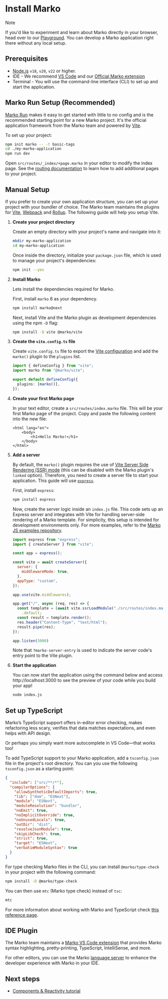 # Install Marko

> [!NOTE]
> If you'd like to experiment and learn about Marko directly in your browser, head over to our [Playground](/playground). You can develop a Marko application right there without any local setup.

## Prerequisites

- [Node.js](https://nodejs.org/en) `v18`, `v20`, `v22` or higher.
- IDE - We recommend [VS Code](https://code.visualstudio.com/) and our [Official Marko extension](https://marketplace.visualstudio.com/items?itemName=Marko-JS.marko-vscode)
- Terminal - You will use the command-line interface (CLI) to set up and start the application.

## Marko Run Setup (Recommended)

[Marko Run](https://github.com/marko-js/run) makes it easy to get started with little to no config and is the recommended starting point for a new Marko project. It's the official application framework from the Marko team and powered by [Vite](https://vite.dev/).

To set up your project:

```bash
npm init marko -- -t basic-tags
cd ./my-marko-application
npm run dev
```

Open `src/routes/_index/+page.marko` in your editor to modify the index page. See the [routing documentation](https://github.com/marko-js/run#file-based-routing) to learn how to add additional pages to your project.

## Manual Setup

If you prefer to create your own application structure, you can set up your project with your bundler of choice. The Marko team maintains the plugins for [Vite](https://github.com/marko-js/vite), [Webpack](https://github.com/marko-js/webpack) and [Rollup](https://github.com/marko-js/rollup). The following guide will help you setup Vite.

1. **Create your project directory**

    Create an empty directory with your project's name and navigate into it:

    ```bash
    mkdir my-marko-application
    cd my-marko-application
    ```

    Once inside the directory, initialize your `package.json` file, which is used to manage your project's dependencies:

    ```bash
    npm init --yes
    ```

1. **Install Marko**

    Lets install the dependencies required for Marko.

    First, install `marko` 6 as your dependency.

    ```bash
    npm install marko@next
    ```

    Next, install Vite and the Marko plugin as development dependencies using the npm `-D` flag:

    ```bash
    npm install -D vite @marko/vite
    ```

1. **Create the `vite.config.ts` file**

    Create `vite.config.ts` file to export the [Vite configuration](https://vite.dev/config/) and add the `marko()` plugin to the `plugins` list.

    ```typescript
    import { defineConfig } from "vite";
    import marko from "@marko/vite";

    export default defineConfig({
      plugins: [marko()],
    });
    ```

1. **Create your first Marko page**

    In your text editor, create a `src/routes/index.marko` file. This will be your first Marko page of the project. Copy and paste the following content into the new file:

    ```marko
    <html lang="en">
        <body>
            <h1>Hello Marko!</h1>
        </body>
    </html>
    ```

1. **Add a server**

    By default, the `marko()` plugin requires the use of [Vite Server Side Rendering (SSR) mode](https://vite.dev/guide/ssr.html#server-side-rendering-ssr) (this can be disabled with the Marko plugin's `linked` option). Therefore, you need to create a server file to start your application. This guide will use [`express`](https://expressjs.com/).

    First, install `express`:

    ```bash
    npm install express
    ```

    Now, create the server logic inside an `index.js` file. This code sets up an Express server and integrates with Vite for handling server-side rendering of a Marko template. For simplicity, this setup is intended for development environments only. For more examples, refer to the [Marko JS examples repository](https://github.com/marko-js/examples/tree/master/examples).

    ```javascript
    import express from "express";
    import { createServer } from "vite";

    const app = express();

    const vite = await createServer({
      server: {
        middlewareMode: true,
      },
      appType: "custom",
    });

    app.use(vite.middlewares);

    app.get("/", async (req, res) => {
      const template = (await vite.ssrLoadModule("./src/routes/index.marko?marko-server-entry"))
        .default;
      const result = template.render();
      res.header("Content-Type", "text/html");
      result.pipe(res);
    });

    app.listen(3000)
    ```

    Note that `?marko-server-entry` is used to indicate the server code's entry point to the Vite plugin.

1. **Start the application**

    You can now start the application using the command below and access http://localhost:3000 to see the preview of your code while you build your app!

    ```bash
    node index.js
    ```

## Set up TypeScript

Marko’s TypeScript support offers in-editor error checking, makes refactoring less scary, verifies that data matches expectations, and even helps with API design.

Or perhaps you simply want more autocomplete in VS Code—that works too!

To add TypeScript support to your Marko application, add a `tsconfig.json` file in the project's root directory. You can you use the following `tsconfig.json` as a starting point:

```json
{
  "include": ["src/**/*"],
  "compilerOptions": {
    "allowSyntheticDefaultImports": true,
    "lib": ["dom", "ESNext"],
    "module": "ESNext",
    "moduleResolution": "bundler",
    "noEmit": true,
    "noImplicitOverride": true,
    "noUnusedLocals": true,
    "outDir": "dist",
    "resolveJsonModule": true,
    "skipLibCheck": true,
    "strict": true,
    "target": "ESNext",
    "verbatimModuleSyntax": true
  }
}
```

For type checking Marko files in the CLI, you can install `@marko/type-check` in your project with the following command:

```bash
npm install -D @marko/type-check
```

You can then use `mtc` (Marko type check) instead of `tsc`:

```bash
mtc
```

For more information about working with Marko and TypeScript check [this reference page](../reference/typescript.md).

## IDE Plugin

The Marko team maintains a [Marko VS Code extension](https://marketplace.visualstudio.com/items?itemName=Marko-JS.marko-vscode) that provides Marko syntax highlighting, pretty-printing, TypeScript, IntelliSense, and more.

For other editors, you can use the Marko [language server](https://github.com/marko-js/language-server/tree/main) to enhance the developer experience with Marko in your IDE.

## Next steps

- [Components & Reactivity tutorial](../tutorial/components-and-reactivity.md)
